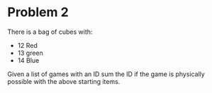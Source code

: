 # Problem 2

There is a bag of cubes with:

-  12 Red
-  13 green
-  14 Blue

Given a list of games with an ID sum the ID if the game is physically possible with the above starting items.